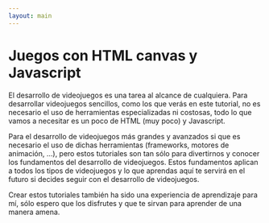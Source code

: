 ```yaml
---
layout: main
---
```


# Juegos con HTML canvas y Javascript

El desarrollo de videojuegos es una tarea al alcance de cualquiera. Para desarrollar videojuegos sencillos, como los que verás
en este tutorial, no es necesario el uso de herramientas especializadas ni costosas, todo lo que vamos a necesitar es un poco de
HTML (muy poco) y Javascript.

Para el desarrollo de videojuegos más grandes y avanzados si que es necesario el uso de dichas herramientas (frameworks, motores
de animación, ...), pero estos tutoriales son tan sólo para divertirnos y conocer los fundamentos del desarrollo de videojuegos.
Estos fundamentos aplican a todos los tipos de videojuegos y lo que aprendas aquí te servirá en el futuro si decides seguir con
el desarrollo de videojuegos.

Crear estos tutoriales también ha sido una experiencia de aprendizaje para mí, sólo espero que los disfrutes y que te sirvan para
aprender de una manera amena.

